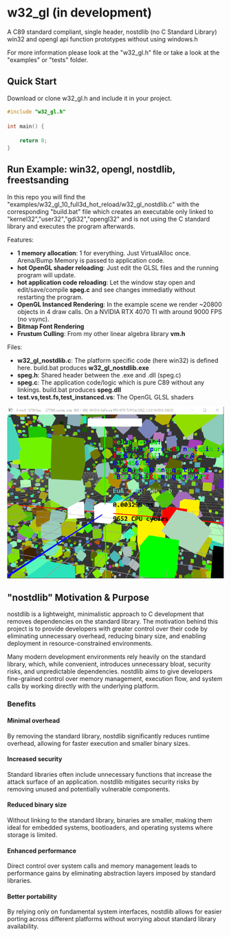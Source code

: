 # w32_gl (in development)
A C89 standard compliant, single header, nostdlib (no C Standard Library) win32 and opengl api function prototypes without using windows.h

For more information please look at the "w32_gl.h" file or take a look at the "examples" or "tests" folder.

## Quick Start

Download or clone w32_gl.h and include it in your project.

```C
#include "w32_gl.h"

int main() {

    return 0;
}
```

## Run Example: win32, opengl, nostdlib, freestsanding

In this repo you will find the "examples/w32_gl_10_full3d_hot_reload/w32_gl_nostdlib.c" with the corresponding "build.bat" file which
creates an executable only linked to "kernel32","user32","gdi32","opengl32" and is not using the C standard library and executes the program afterwards.

Features:
- **1 memory allocation**: 1 for everything. Just VirtualAlloc once. Arena/Bump Memory is passed to application code.
- **hot OpenGL shader reloading**: Just edit the GLSL files and the running program will update.
- **hot application code reloading**: Let the window stay open and edit/save/compile **speg.c** and see changes immediatly without restarting the program.
- **OpenGL Instanced Rendering**: In the example scene we render ~20800 objects in 4 draw calls. On a NVIDIA RTX 4070 TI with around 9000 FPS (no vsync).
- **Bitmap Font Rendering**
- **Frustum Culling**: From my other linear algebra library **vm.h**

Files:
- **w32_gl_nostdlib.c**: The platform specific code (here win32) is defined here. build.bat produces **w32_gl_nostdlib.exe**
- **speg.h**: Shared header between the .exe and .dll (speg.c)
- **speg.c**: The application code/logic which is pure C89 without any linkings. build.bat produces **speg.dll**
- **test.vs,test.fs,test_instanced.vs**: The OpenGL GLSL shaders
 
![Example of a C89 nostdlib win32/opengl program](/examples/w32_gl_10_full3d_hot_reload/example.png)

## "nostdlib" Motivation & Purpose

nostdlib is a lightweight, minimalistic approach to C development that removes dependencies on the standard library. The motivation behind this project is to provide developers with greater control over their code by eliminating unnecessary overhead, reducing binary size, and enabling deployment in resource-constrained environments.

Many modern development environments rely heavily on the standard library, which, while convenient, introduces unnecessary bloat, security risks, and unpredictable dependencies. nostdlib aims to give developers fine-grained control over memory management, execution flow, and system calls by working directly with the underlying platform.

### Benefits

#### Minimal overhead
By removing the standard library, nostdlib significantly reduces runtime overhead, allowing for faster execution and smaller binary sizes.

#### Increased security
Standard libraries often include unnecessary functions that increase the attack surface of an application. nostdlib mitigates security risks by removing unused and potentially vulnerable components.

#### Reduced binary size
Without linking to the standard library, binaries are smaller, making them ideal for embedded systems, bootloaders, and operating systems where storage is limited.

#### Enhanced performance
Direct control over system calls and memory management leads to performance gains by eliminating abstraction layers imposed by standard libraries.

#### Better portability
By relying only on fundamental system interfaces, nostdlib allows for easier porting across different platforms without worrying about standard library availability.
